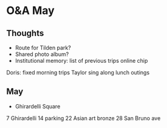 # O&A May

## Thoughts

* Route for Tilden park?
* Shared photo album?
* Institutional memory: list of previous trips online
chip

Doris: fixed morning trips
Taylor sing along
lunch outings

## May

* Ghirardelli Square

7 Ghirardelli 
14 parking 
22 Asian art bronze
28 San Bruno ave




